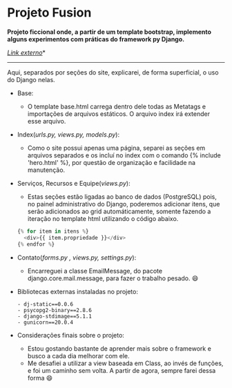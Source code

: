 # Projeto Fusion 
****Projeto ficcional onde, a partir de um template bootstrap, implemento alguns experimentos com práticas do framework py Django.****

*[Link externo](https://fusion-al.herokuapp.com/)**
<hr>Aqui, separados por seções do site, explicarei, de forma superficial, o uso do Django nelas.

- Base:
  - O template base.html carrega dentro dele todas as Metatags e importações de arquivos estáticos. O arquivo index irá extender esse arquivo. 

- Index(*urls.py, views.py, models.py*):
  - Como o site possui apenas uma página, separei as seções em arquivos separados e os incluí no index com o comando {% include 'hero.html' %}, por questão de organização e facilidade na manutenção.

- Serviços, Recursos e Equipe(*views.py*):
  - Estas seções estão ligadas ao banco de dados (PostgreSQL) pois, no painel administrativo do Django, poderemos adicionar itens, que serão  adicionados ao grid automáticamente, somente fazendo a iteração no template html utilizando o código abaixo.
  ```python
  {% for item in itens %}
    <div>{{ item.propriedade }}</div>
  {% endfor %}
  ```
- Contato(*forms.py , views.py, settings.py*):
  -	Encarreguei a classe EmailMessage, do pacote django.core.mail.message, para fazer o trabalho pesado. :smile:

- Bibliotecas externas instaladas no projeto:
    ```
    - dj-static==0.0.6
    - psycopg2-binary==2.8.6
    - django-stdimage==5.1.1
    - gunicorn==20.0.4
    ```
- Considerações finais sobre o projeto:
  - Estou gostando bastante de aprender mais sobre o framework e busco a cada dia melhorar com ele. 
  - Me desafiei a utilizar a view baseada em Class, ao invés de funções, e foi um caminho sem volta. A partir de agora, sempre farei dessa forma :smile:
